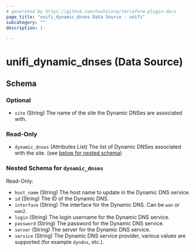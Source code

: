 ```yaml
---
# generated by https://github.com/hashicorp/terraform-plugin-docs
page_title: "unifi_dynamic_dnses Data Source - unifi"
subcategory: ""
description: |-
  
---
```


# unifi_dynamic_dnses (Data Source)





<!-- schema generated by tfplugindocs -->
## Schema

### Optional

- `site` (String) The name of the site the Dynamic DNSes are associated with.

### Read-Only

- `dynamic_dnses` (Attributes List) The list of Dynamic DNSes associated with the site. (see [below for nested schema](#nestedatt--dynamic_dnses))

<a id="nestedatt--dynamic_dnses"></a>
### Nested Schema for `dynamic_dnses`

Read-Only:

- `host_name` (String) The host name to update in the Dynamic DNS service.
- `id` (String) The ID of the Dynamic DNS.
- `interface` (String) The interface for the Dynamic DNS. Can be `wan` or `wan2`.
- `login` (String) The login username for the Dynamic DNS service.
- `password` (String) The password for the Dynamic DNS service.
- `server` (String) The server for the Dynamic DNS service.
- `service` (String) The Dynamic DNS service provider, various values are supported (for example `dyndns`, etc.).
